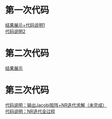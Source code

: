 # 第一次代码
[结果展示+代码说明1](https://www.bilibili.com/video/BV1Dc411c7SK/?vd_source=5747beb809cf06f158b6cb78772c8a44)<br>
[代码说明2](https://www.bilibili.com/video/BV13N411e7Fp/)<br>
# 第二次代码
[结果展示](https://www.bilibili.com/video/BV18u411G7o4/)<br>
# 第三次代码
[代码说明：输出Jacobi矩阵+NR迭代求解（未完成）](https://www.bilibili.com/video/BV1Yh4y1F7YW/)<br>
[代码说明：NR迭代全过程](https://www.bilibili.com/video/BV1hj411q77a/)
